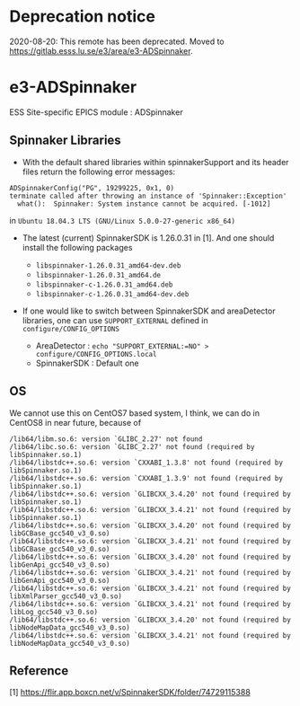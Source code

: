 # Deprecation notice

2020-08-20: This remote has been deprecated. Moved to https://gitlab.esss.lu.se/e3/area/e3-ADSpinnaker.


e3-ADSpinnaker  
======
ESS Site-specific EPICS module : ADSpinnaker

## Spinnaker Libraries

* With the default shared libraries within spinnakerSupport and its header files return the following error messages:

```
ADSpinnakerConfig("PG", 19299225, 0x1, 0)                                                                                      
terminate called after throwing an instance of 'Spinnaker::Exception'                                                          
  what():  Spinnaker: System instance cannot be acquired. [-1012]    
```

in `Ubuntu 18.04.3 LTS (GNU/Linux 5.0.0-27-generic x86_64)`

* The latest (current) SpinnakerSDK is 1.26.0.31 in [1]. And one should install the following packages
  - `libspinnaker-1.26.0.31_amd64-dev.deb`
  - `libspinnaker-1.26.0.31_amd64.de`
  - `libspinnaker-c-1.26.0.31_amd64.deb`
  - `libspinnaker-c-1.26.0.31_amd64-dev.deb`

* If one would like to switch between SpinnakerSDK and areaDetector libraries, one can use `SUPPORT_EXTERNAL` defined in
`configure/CONFIG_OPTIONS`

  - AreaDetector : `echo "SUPPORT_EXTERNAL:=NO" > configure/CONFIG_OPTIONS.local`
  - SpinnakerSDK : Default one


## OS

We cannot use this on CentOS7 based system, I think, we can do in CentOS8 in near future, because of 
```
/lib64/libm.so.6: version `GLIBC_2.27' not found
/lib64/libc.so.6: version `GLIBC_2.27' not found (required by libSpinnaker.so.1)
/lib64/libstdc++.so.6: version `CXXABI_1.3.8' not found (required by libSpinnaker.so.1)
/lib64/libstdc++.so.6: version `CXXABI_1.3.9' not found (required by libSpinnaker.so.1)
/lib64/libstdc++.so.6: version `GLIBCXX_3.4.20' not found (required by libSpinnaker.so.1)
/lib64/libstdc++.so.6: version `GLIBCXX_3.4.21' not found (required by libSpinnaker.so.1)
/lib64/libstdc++.so.6: version `GLIBCXX_3.4.20' not found (required by libGCBase_gcc540_v3_0.so)
/lib64/libstdc++.so.6: version `GLIBCXX_3.4.21' not found (required by libGCBase_gcc540_v3_0.so)
/lib64/libstdc++.so.6: version `GLIBCXX_3.4.20' not found (required by libGenApi_gcc540_v3_0.so)
/lib64/libstdc++.so.6: version `GLIBCXX_3.4.21' not found (required by libGenApi_gcc540_v3_0.so)
/lib64/libstdc++.so.6: version `GLIBCXX_3.4.21' not found (required by libXmlParser_gcc540_v3_0.so)
/lib64/libstdc++.so.6: version `GLIBCXX_3.4.21' not found (required by libLog_gcc540_v3_0.so)
/lib64/libstdc++.so.6: version `GLIBCXX_3.4.20' not found (required by libNodeMapData_gcc540_v3_0.so)
/lib64/libstdc++.so.6: version `GLIBCXX_3.4.21' not found (required by libNodeMapData_gcc540_v3_0.so)
```


## Reference
[1] https://flir.app.boxcn.net/v/SpinnakerSDK/folder/74729115388 

  
